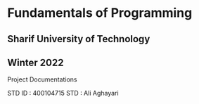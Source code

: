  # Fundamentals of Programming

## Sharif University of Technology

## Winter 2022

Project Documentations

STD ID : 400104715
STD : Ali Aghayari
